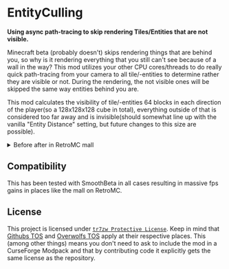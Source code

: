 # EntityCulling

__Using async path-tracing to skip rendering Tiles/Entities that are not visible.__

Minecraft beta (probably doesn't) skips rendering things that are behind you, so why is it rendering everything that you still can't see because of a wall in the way? This mod utilizes your other CPU cores/threads to do really quick path-tracing from your camera to all tile/-entities to determine rather they are visible or not. During the rendering, the not visible ones will be skipped the same way entities behind you are.

This mod calculates the visibility of tile/-entities 64 blocks in each direction of the player(so a 128x128x128 cube in total), everything outside of that is considered too far away and is invisible(should somewhat line up with the vanilla "Entity Distance" setting, but future changes to this size are possible).

<details>
<summary>Before after in RetroMC mall</summary>

## Before:
![image](https://github.com/viciscat/EntityCulling/assets/51047087/3970f423-f964-4242-abd7-24426e95d269)

## After:
![image](https://github.com/viciscat/EntityCulling/assets/51047087/0bce6b35-0d39-4dd0-8e5e-bc3f4b30bb6a)

</details>

## Compatibility

This has been tested with SmoothBeta in all cases resulting in massive fps gains in places like the mall on RetroMC.


## License

This project is licensed under [``tr7zw Protective License``](LICENSE-EntityCulling).
Keep in mind that [Githubs TOS](https://docs.github.com/en/github/site-policy/github-terms-of-service#d-user-generated-content) and [Overwolfs TOS](https://www.overwolf.com/legal/terms/) apply at their respective places. This (among other things) means you don't need to ask to include the mod in a CurseForge Modpack and that by contributing code it explicitly gets the same license as the repository.
